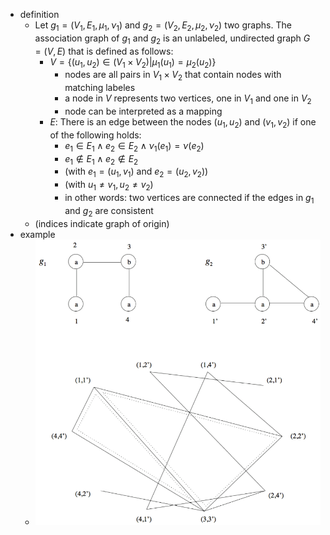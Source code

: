 - definition
	- Let $g_1 = (V_1, E_1, \mu_1, \nu_1)$ and $g_2 = (V_2, E_2, \mu_2, \nu_2)$ two graphs. The association graph of $g_1$ and $g_2$ is an unlabeled, undirected graph $G = (V, E)$ that is defined as follows:
		- $V = \{(u_1, u_2) \in (V_1 \times V_2)| \mu_1 (u_1) = \mu_2 (u_2)\}$
			- nodes are all pairs in $V_1 \times V_2$ that contain nodes with matching labeles
			- a node in $V$ represents two vertices, one in $V_1$ and one in $V_2$
			- node can be interpreted as a mapping
		- $E$: There is an edge between the nodes $(u_1, u_2)$ and $(v_1, v_2)$ if one of the following holds:
			- $e_1 \in E_1 \wedge e_2 \in E_2 \wedge \nu_1 (e_1) = \nu (e_2)$
			- $e_1 \not\in E_1 \wedge e_2 \not\in E_2$
			- (with $e_1 = (u_1, v_1)$ and $e_2 = (u_2, v_2)$)
			- (with $u_1 \neq v_1, u_2 \neq v_2$)
			- in other words: two vertices are connected if the edges in $g_1$ and $g_2$ are consistent
	- (indices indicate graph of origin)
- example
	- ![association-graph-example.png](../assets/association-graph-example_1740735687416_0.png)